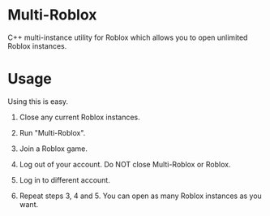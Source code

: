 # Multi-Roblox
C++ multi-instance utility for Roblox which allows you to open unlimited Roblox instances.

# Usage
Using this is easy.

1. Close any current Roblox instances.

2. Run "Multi-Roblox".

3. Join a Roblox game.

4. Log out of your account. Do NOT close Multi-Roblox or Roblox.

5. Log in to different account.

6. Repeat steps 3, 4 and 5. You can open as many Roblox instances as you want.
